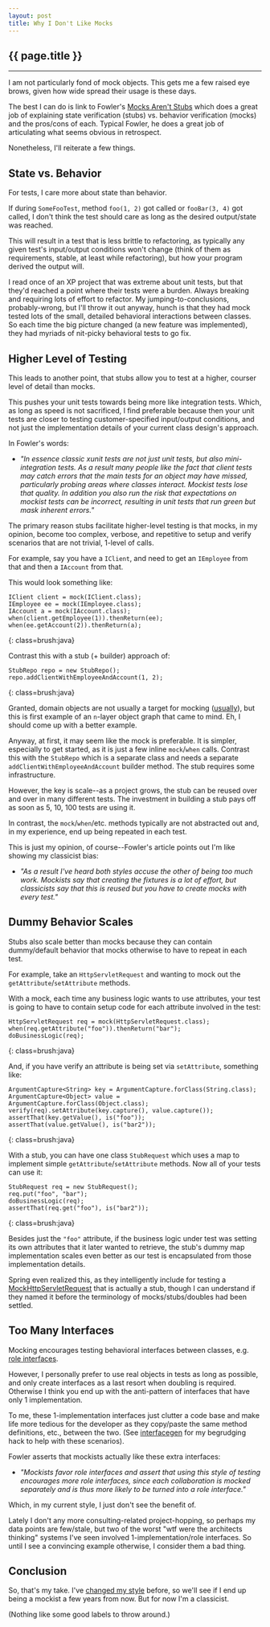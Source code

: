 ```yaml
---
layout: post
title: Why I Don't Like Mocks
---
```


<h2>{{ page.title }}</h2>

---

I am not particularly fond of mock objects. This gets me a few raised eye brows, given how wide spread their usage is these days.

The best I can do is link to Fowler's [Mocks Aren't Stubs](http://martinfowler.com/articles/mocksArentStubs.html) which does a great job of explaining state verification (stubs) vs. behavior verification (mocks) and the pros/cons of each. Typical Fowler, he does a great job of articulating what seems obvious in retrospect.

Nonetheless, I'll reiterate a few things.

State vs. Behavior
------------------

For tests, I care more about state than behavior.

If during `SomeFooTest`, method `foo(1, 2)` got called or `fooBar(3, 4)` got called, I don't think the test should care as long as the desired output/state was reached.

This will result in a test that is less brittle to refactoring, as typically any given test's input/output conditions won't change (think of them as requirements, stable, at least while refactoring), but how your program derived the output will.

I read once of an XP project that was extreme about unit tests, but that they'd reached a point where their tests were a burden. Always breaking and requiring lots of effort to refactor. My jumping-to-conclusions, probably-wrong, but I'll throw it out anyway, hunch is that they had mock tested lots of the small, detailed behavioral interactions between classes. So each time the big picture changed (a new feature was implemented), they had myriads of nit-picky behavioral tests to go fix.

Higher Level of Testing
-----------------------

This leads to another point, that stubs allow you to test at a higher, courser level of detail than mocks.

This pushes your unit tests towards being more like integration tests. Which, as long as speed is not sacrificed, I find preferable because then your unit tests are closer to testing customer-specified input/output conditions, and not just the implementation details of your current class design's approach.

In Fowler's words:

* *"In essence classic xunit tests are not just unit tests, but also mini-integration tests. As a result many people like the fact that client tests may catch errors that the main tests for an object may have missed, particularly probing areas where classes interact. Mockist tests lose that quality. In addition you also run the risk that expectations on mockist tests can be incorrect, resulting in unit tests that run green but mask inherent errors."*

The primary reason stubs facilitate higher-level testing is that mocks, in my opinion, become too complex, verbose, and repetitive to setup and verify scenarios that are not trivial, 1-level of calls.

For example, say you have a `IClient`, and need to get an `IEmployee` from that and then a `IAccount` from that.

This would look something like:

    IClient client = mock(IClient.class);
    IEmployee ee = mock(IEmployee.class);
    IAccount a = mock(IAccount.class);
    when(client.getEmployee(1)).thenReturn(ee);
    when(ee.getAccount(2)).thenReturn(a);
{: class=brush:java}

Contrast this with a stub (+ builder) approach of:

    StubRepo repo = new StubRepo();
    repo.addClientWithEmployeeAndAccount(1, 2);
{: class=brush:java}

Granted, domain objects are not usually a target for mocking ([usually](http://www.qi4j.org/)), but this is first example of an `n`-layer object graph that came to mind. Eh, I should come up with a better example.

Anyway, at first, it may seem like the mock is preferable. It is simpler, especially to get started, as it is just a few inline `mock`/`when` calls. Contrast this with the `StubRepo` which is a separate class and needs a separate `addClientWithEmployeeAndAccount` builder method. The stub requires some infrastructure.

However, the key is scale--as a project grows, the stub can be reused over and over in many different tests. The investment in building a stub pays off as soon as 5, 10, 100 tests are using it.

In contrast, the `mock`/`when`/etc. methods typically are not abstracted out and, in my experience, end up being repeated in each test.

This is just my opinion, of course--Fowler's article points out I'm like showing my classicist bias:

* *"As a result I've heard both styles accuse the other of being too much work. Mockists say that creating the fixtures is a lot of effort, but classicists say that this is reused but you have to create mocks with every test."*

Dummy Behavior Scales
---------------------

Stubs also scale better than mocks because they can contain dummy/default behavior that mocks otherwise to have to repeat in each test.

For example, take an `HttpServletRequest` and wanting to mock out the `getAttribute`/`setAttribute` methods.

With a mock, each time any business logic wants to use attributes, your test is going to have to contain setup code for each attribute involved in the test:

    HttpServletRequest req = mock(HttpServletRequest.class);
    when(req.getAttribute("foo")).thenReturn("bar");
    doBusinessLogic(req);
{: class=brush:java}

And, if you have verify an attribute is being set via `setAttribute`, something like:

    ArgumentCapture<String> key = ArgumentCapture.forClass(String.class);
    ArgumentCapture<Object> value = ArgumentCapture.forClass(Object.class);
    verify(req).setAttribute(key.capture(), value.capture());
    assertThat(key.getValue(), is("foo"));
    assertThat(value.getValue(), is("bar2"));
{: class=brush:java}

With a stub, you can have one class `StubRequest` which uses a map to implement simple `getAttribute`/`setAttribute` methods. Now all of your tests can use it:

    StubRequest req = new StubRequest();
    req.put("foo", "bar");
    doBusinessLogic(req);
    assertThat(req.get("foo"), is("bar2"));
{: class=brush:java}

Besides just the `"foo"` attribute, if the business logic under test was setting its own attributes that it later wanted to retrieve, the stub's dummy map implementation scales even better as our test is encapsulated from those implementation details.

Spring even realized this, as they intelligently include for testing a [MockHttpServletRequest](http://static.springsource.org/spring/docs/2.0.x/api/org/springframework/mock/web/MockHttpServletRequest.html) that is actually a stub, though I can understand if they named it before the terminology of mocks/stubs/doubles had been settled.

Too Many Interfaces
-------------------

Mocking encourages testing behavioral interfaces between classes, e.g. [role interfaces](http://martinfowler.com/bliki/RoleInterface.html).

However, I personally prefer to use real objects in tests as long as possible, and only create interfaces as a last resort when doubling is required. Otherwise I think you end up with the anti-pattern of interfaces that have only 1 implementation.

To me, these 1-implementation interfaces just clutter a code base and make life more tedious for the developer as they copy/paste the same method definitions, etc., between the two. (See [interfacegen](http://github.com/stephenh/interfacegen) for my begrudging hack to help with these scenarios).

Fowler asserts that mockists actually like these extra interfaces:

* *"Mockists favor role interfaces and assert that using this style of testing encourages more role interfaces, since each collaboration is mocked separately and is thus more likely to be turned into a role interface."*

Which, in my current style, I just don't see the benefit of.

Lately I don't any more consulting-related project-hopping, so perhaps my data points are few/stale, but two of the worst "wtf were the architects thinking" systems I've seen involved 1-implementation/role interfaces. So until I see a convincing example otherwise, I consider them a bad thing.

Conclusion
----------

So, that's my take. I've [changed my style](http://www.draconianoverlord.com/2010/01/15/changing-my-style.html) before, so we'll see if I end up being a mockist a few years from now. But for now I'm a classicist.

(Nothing like some good labels to throw around.)


